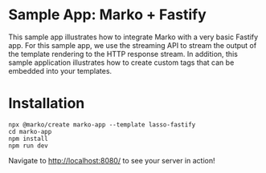 Sample App: Marko + Fastify
======================================

This sample app illustrates how to integrate Marko with a very basic Fastify app. For this sample app, we use the streaming API to stream the output of the template rendering to the HTTP response stream. In addition, this sample application illustrates how to create custom tags that can be embedded into your templates.

# Installation

```
npx @marko/create marko-app --template lasso-fastify 
cd marko-app
npm install
npm run dev
```

Navigate to [http://localhost:8080/](http://localhost:8080/) to see your server in action!
